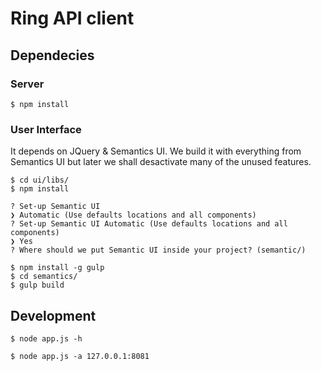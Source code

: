 # Ring API client

## Dependecies

### Server

    $ npm install

### User Interface

It depends on JQuery & Semantics UI. We build it with everything from Semantics UI but later we shall desactivate many of the unused features.

    $ cd ui/libs/
    $ npm install

    ? Set-up Semantic UI
    ❯ Automatic (Use defaults locations and all components)
    ? Set-up Semantic UI Automatic (Use defaults locations and all components)
    ❯ Yes
    ? Where should we put Semantic UI inside your project? (semantic/)

    $ npm install -g gulp
    $ cd semantics/
    $ gulp build

## Development

    $ node app.js -h

    $ node app.js -a 127.0.0.1:8081

